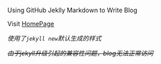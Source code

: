Using GitHub Jeklly Markdown to Write Blog

Visit [HomePage](http://jeffreywei.github.io)

*使用了`jekyll new`默认生成的样式*

~~*由于jekyll升级引起的兼容性问题，blog无法正常访问*~~
